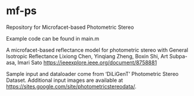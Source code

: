 # mf-ps
Repository for Microfacet-based Photometric Stereo

Example code can be found in main.m

A microfacet-based reflectance model for photometric stereo with General Isotropic Reflectance
Lixiong Chen, Yinqiang Zheng, Boxin Shi, Art Subpa-asa, Imari Sato
https://ieeexplore.ieee.org/document/8758881

Sample input and dataloader come from ‘DiLiGenT’ Photometric Stereo Dataset.
Additional input images are available at https://sites.google.com/site/photometricstereodata/.
